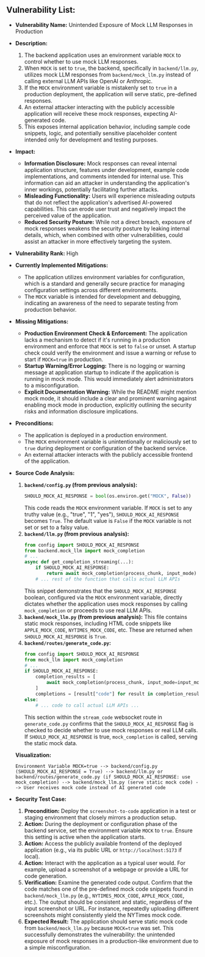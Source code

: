 ## Vulnerability List:

- **Vulnerability Name:** Unintended Exposure of Mock LLM Responses in Production

- **Description:**
    1. The backend application uses an environment variable `MOCK` to control whether to use mock LLM responses.
    2. When `MOCK` is set to `true`, the backend, specifically in `backend/llm.py`, utilizes mock LLM responses from `backend/mock_llm.py` instead of calling external LLM APIs like OpenAI or Anthropic.
    3. If the `MOCK` environment variable is mistakenly set to `true` in a production deployment, the application will serve static, pre-defined responses.
    4. An external attacker interacting with the publicly accessible application will receive these mock responses, expecting AI-generated code.
    5. This exposes internal application behavior, including sample code snippets, logic, and potentially sensitive placeholder content intended only for development and testing purposes.

- **Impact:**
    - **Information Disclosure:** Mock responses can reveal internal application structure, features under development, example code implementations, and comments intended for internal use. This information can aid an attacker in understanding the application's inner workings, potentially facilitating further attacks.
    - **Misleading Functionality:** Users will experience misleading outputs that do not reflect the application's advertised AI-powered capabilities. This can erode user trust and negatively impact the perceived value of the application.
    - **Reduced Security Posture:** While not a direct breach, exposure of mock responses weakens the security posture by leaking internal details, which, when combined with other vulnerabilities, could assist an attacker in more effectively targeting the system.

- **Vulnerability Rank:** High

- **Currently Implemented Mitigations:**
    - The application utilizes environment variables for configuration, which is a standard and generally secure practice for managing configuration settings across different environments.
    - The `MOCK` variable is intended for development and debugging, indicating an awareness of the need to separate testing from production behavior.

- **Missing Mitigations:**
    - **Production Environment Check & Enforcement:** The application lacks a mechanism to detect if it's running in a production environment and enforce that `MOCK` is set to `false` or unset. A startup check could verify the environment and issue a warning or refuse to start if `MOCK=true` in production.
    - **Startup Warning/Error Logging:** There is no logging or warning message at application startup to indicate if the application is running in mock mode. This would immediately alert administrators to a misconfiguration.
    - **Explicit Documentation Warning:** While the README might mention mock mode, it should include a clear and prominent warning against enabling mock mode in production, explicitly outlining the security risks and information disclosure implications.

- **Preconditions:**
    - The application is deployed in a production environment.
    - The `MOCK` environment variable is unintentionally or maliciously set to `true` during deployment or configuration of the backend service.
    - An external attacker interacts with the publicly accessible frontend of the application.

- **Source Code Analysis:**
    1. **`backend/config.py` (from previous analysis):**
        ```python
        SHOULD_MOCK_AI_RESPONSE = bool(os.environ.get("MOCK", False))
        ```
        This code reads the `MOCK` environment variable. If `MOCK` is set to any truthy value (e.g., "true", "1", "yes"), `SHOULD_MOCK_AI_RESPONSE` becomes `True`.  The default value is `False` if the `MOCK` variable is not set or set to a falsy value.
    2. **`backend/llm.py` (from previous analysis):**
        ```python
        from config import SHOULD_MOCK_AI_RESPONSE
        from backend.mock_llm import mock_completion
        # ...
        async def get_completion_streaming(...):
            if SHOULD_MOCK_AI_RESPONSE:
                return await mock_completion(process_chunk, input_mode)
            # ... rest of the function that calls actual LLM APIs
        ```
        This snippet demonstrates that the `SHOULD_MOCK_AI_RESPONSE` boolean, configured via the `MOCK` environment variable, directly dictates whether the application uses mock responses by calling `mock_completion` or proceeds to use real LLM APIs.
    3. **`backend/mock_llm.py` (from previous analysis):**
        This file contains static mock responses, including HTML code snippets like `APPLE_MOCK_CODE`, `NYTIMES_MOCK_CODE`, etc. These are returned when `SHOULD_MOCK_AI_RESPONSE` is `True`.
    4. **`backend/routes/generate_code.py`:**
        ```python
        from config import SHOULD_MOCK_AI_RESPONSE
        from mock_llm import mock_completion
        # ...
        if SHOULD_MOCK_AI_RESPONSE:
            completion_results = [
                await mock_completion(process_chunk, input_mode=input_mode)
            ]
            completions = [result["code"] for result in completion_results]
        else:
            # ... code to call actual LLM APIs ...
        ```
        This section within the `stream_code` websocket route in `generate_code.py` confirms that the `SHOULD_MOCK_AI_RESPONSE` flag is checked to decide whether to use mock responses or real LLM calls. If `SHOULD_MOCK_AI_RESPONSE` is true, `mock_completion` is called, serving the static mock data.

    **Visualization:**

    ```
    Environment Variable MOCK=true --> backend/config.py (SHOULD_MOCK_AI_RESPONSE = True) --> backend/llm.py or backend/routes/generate_code.py (if SHOULD_MOCK_AI_RESPONSE: use mock_completion) --> backend/mock_llm.py (serve static mock code) --> User receives mock code instead of AI generated code
    ```

- **Security Test Case:**
    1. **Precondition:** Deploy the `screenshot-to-code` application in a test or staging environment that closely mirrors a production setup.
    2. **Action:** During the deployment or configuration phase of the backend service, set the environment variable `MOCK` to `true`. Ensure this setting is active when the application starts.
    3. **Action:** Access the publicly available frontend of the deployed application (e.g., via its public URL or `http://localhost:5173` if local).
    4. **Action:** Interact with the application as a typical user would. For example, upload a screenshot of a webpage or provide a URL for code generation.
    5. **Verification:** Examine the generated code output. Confirm that the code matches one of the pre-defined mock code snippets found in `backend/mock_llm.py` (e.g., `NYTIMES_MOCK_CODE`, `APPLE_MOCK_CODE`, etc.). The output should be consistent and static, regardless of the input screenshot or URL. For instance, repeatedly uploading different screenshots might consistently yield the NYTimes mock code.
    6. **Expected Result:** The application should serve static mock code from `backend/mock_llm.py` because `MOCK=true` was set. This successfully demonstrates the vulnerability: the unintended exposure of mock responses in a production-like environment due to a simple misconfiguration.
